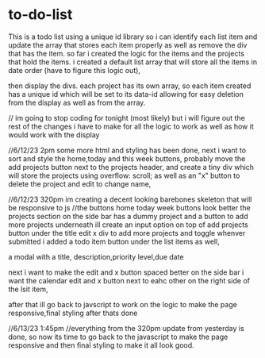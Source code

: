 # to-do-list
This is a todo list using a unique id library so i can identify each list item and update the array that stores each item properly as well as remove the div that has the item.
so far i created the logic for the items and the projects that hold the items. i created a default list array that will store all the items in date order (have to 
figure this logic out), 

then display the divs. each project has its own array, so each item created has a unique id which will be set to its data-id allowing for easy deletion from the display as well as from the array.

// 
im going to stop coding for tonight (most likely) but i will figure out the rest of the changes i have to make for all the logic to work as well as how it would work with the display
  

  //6/12/23 2pm
  some more html and styling has been done, 
  next i want to sort and style the home,today and this week buttons, 
  probably move the add projects button next to the projects header, 
  and create a tiny div which will store the projects using overflow: scroll;
  as well as an "x" button to delete the project and edit to change name,

//6/12/23 320pm
im creating a decent looking barebones skeleton that will be responsive to js 
//the buttons home today week buttons look better 
the projects section on the side bar has a dummy project and a button to add more projects underneath
ill create an input option on top of add projects button under the title edit x div 
to add more projects and toggle whenver submitted
i added a todo item button under the list items as well, 

 a modal with a title, description,priority level,due date 

next i want to make the edit and x button spaced better on the side bar 
i want the calendar edit and x button next to eahc other on the right side of the lsit item,

after that ill go back to javscript to work on the logic to make the page responsive,final styling after thats done 


//6/13/23 1:45pm
//everything from the 320pm update  from yesterday is done, so now its time to go back to the javascript to make the page responsive and then final styling to make it all look good. 




